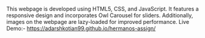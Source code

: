 This webpage is developed using HTML5, CSS, and JavaScript. It features a responsive design and incorporates Owl Carousel for sliders. Additionally, images on the webpage are lazy-loaded for improved performance.
Live Demo:- https://adarshkotian99.github.io/hermanos-assign/
